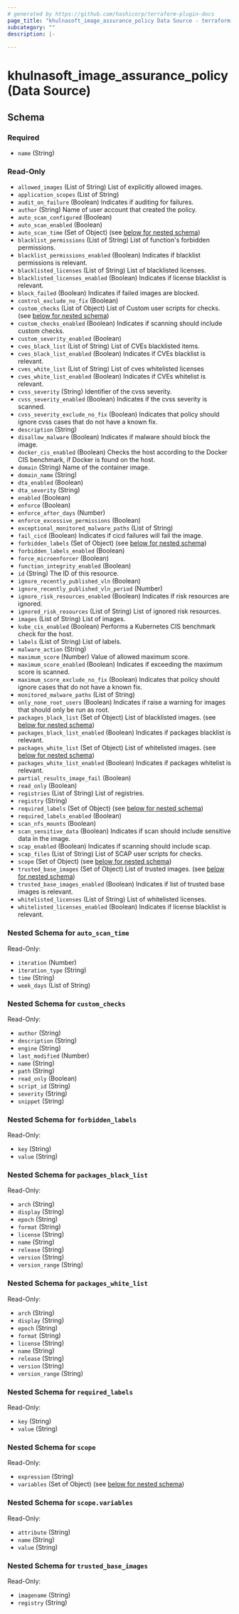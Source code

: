 ```yaml
---
# generated by https://github.com/hashicorp/terraform-plugin-docs
page_title: "khulnasoft_image_assurance_policy Data Source - terraform-provider-khulnasoft"
subcategory: ""
description: |-
  
---
```


# khulnasoft_image_assurance_policy (Data Source)





<!-- schema generated by tfplugindocs -->
## Schema

### Required

- `name` (String)

### Read-Only

- `allowed_images` (List of String) List of explicitly allowed images.
- `application_scopes` (List of String)
- `audit_on_failure` (Boolean) Indicates if auditing for failures.
- `author` (String) Name of user account that created the policy.
- `auto_scan_configured` (Boolean)
- `auto_scan_enabled` (Boolean)
- `auto_scan_time` (Set of Object) (see [below for nested schema](#nestedatt--auto_scan_time))
- `blacklist_permissions` (List of String) List of function's forbidden permissions.
- `blacklist_permissions_enabled` (Boolean) Indicates if blacklist permissions is relevant.
- `blacklisted_licenses` (List of String) List of blacklisted licenses.
- `blacklisted_licenses_enabled` (Boolean) Indicates if license blacklist is relevant.
- `block_failed` (Boolean) Indicates if failed images are blocked.
- `control_exclude_no_fix` (Boolean)
- `custom_checks` (List of Object) List of Custom user scripts for checks. (see [below for nested schema](#nestedatt--custom_checks))
- `custom_checks_enabled` (Boolean) Indicates if scanning should include custom checks.
- `custom_severity_enabled` (Boolean)
- `cves_black_list` (List of String) List of CVEs blacklisted items.
- `cves_black_list_enabled` (Boolean) Indicates if CVEs blacklist is relevant.
- `cves_white_list` (List of String) List of cves whitelisted licenses
- `cves_white_list_enabled` (Boolean) Indicates if CVEs whitelist is relevant.
- `cvss_severity` (String) Identifier of the cvss severity.
- `cvss_severity_enabled` (Boolean) Indicates if the cvss severity is scanned.
- `cvss_severity_exclude_no_fix` (Boolean) Indicates that policy should ignore cvss cases that do not have a known fix.
- `description` (String)
- `disallow_malware` (Boolean) Indicates if malware should block the image.
- `docker_cis_enabled` (Boolean) Checks the host according to the Docker CIS benchmark, if Docker is found on the host.
- `domain` (String) Name of the container image.
- `domain_name` (String)
- `dta_enabled` (Boolean)
- `dta_severity` (String)
- `enabled` (Boolean)
- `enforce` (Boolean)
- `enforce_after_days` (Number)
- `enforce_excessive_permissions` (Boolean)
- `exceptional_monitored_malware_paths` (List of String)
- `fail_cicd` (Boolean) Indicates if cicd failures will fail the image.
- `forbidden_labels` (Set of Object) (see [below for nested schema](#nestedatt--forbidden_labels))
- `forbidden_labels_enabled` (Boolean)
- `force_microenforcer` (Boolean)
- `function_integrity_enabled` (Boolean)
- `id` (String) The ID of this resource.
- `ignore_recently_published_vln` (Boolean)
- `ignore_recently_published_vln_period` (Number)
- `ignore_risk_resources_enabled` (Boolean) Indicates if risk resources are ignored.
- `ignored_risk_resources` (List of String) List of ignored risk resources.
- `images` (List of String) List of images.
- `kube_cis_enabled` (Boolean) Performs a Kubernetes CIS benchmark check for the host.
- `labels` (List of String) List of labels.
- `malware_action` (String)
- `maximum_score` (Number) Value of allowed maximum score.
- `maximum_score_enabled` (Boolean) Indicates if exceeding the maximum score is scanned.
- `maximum_score_exclude_no_fix` (Boolean) Indicates that policy should ignore cases that do not have a known fix.
- `monitored_malware_paths` (List of String)
- `only_none_root_users` (Boolean) Indicates if raise a warning for images that should only be run as root.
- `packages_black_list` (Set of Object) List of blacklisted images. (see [below for nested schema](#nestedatt--packages_black_list))
- `packages_black_list_enabled` (Boolean) Indicates if packages blacklist is relevant.
- `packages_white_list` (Set of Object) List of whitelisted images. (see [below for nested schema](#nestedatt--packages_white_list))
- `packages_white_list_enabled` (Boolean) Indicates if packages whitelist is relevant.
- `partial_results_image_fail` (Boolean)
- `read_only` (Boolean)
- `registries` (List of String) List of registries.
- `registry` (String)
- `required_labels` (Set of Object) (see [below for nested schema](#nestedatt--required_labels))
- `required_labels_enabled` (Boolean)
- `scan_nfs_mounts` (Boolean)
- `scan_sensitive_data` (Boolean) Indicates if scan should include sensitive data in the image.
- `scap_enabled` (Boolean) Indicates if scanning should include scap.
- `scap_files` (List of String) List of SCAP user scripts for checks.
- `scope` (Set of Object) (see [below for nested schema](#nestedatt--scope))
- `trusted_base_images` (Set of Object) List of trusted images. (see [below for nested schema](#nestedatt--trusted_base_images))
- `trusted_base_images_enabled` (Boolean) Indicates if list of trusted base images is relevant.
- `whitelisted_licenses` (List of String) List of whitelisted licenses.
- `whitelisted_licenses_enabled` (Boolean) Indicates if license blacklist is relevant.

<a id="nestedatt--auto_scan_time"></a>
### Nested Schema for `auto_scan_time`

Read-Only:

- `iteration` (Number)
- `iteration_type` (String)
- `time` (String)
- `week_days` (List of String)


<a id="nestedatt--custom_checks"></a>
### Nested Schema for `custom_checks`

Read-Only:

- `author` (String)
- `description` (String)
- `engine` (String)
- `last_modified` (Number)
- `name` (String)
- `path` (String)
- `read_only` (Boolean)
- `script_id` (String)
- `severity` (String)
- `snippet` (String)


<a id="nestedatt--forbidden_labels"></a>
### Nested Schema for `forbidden_labels`

Read-Only:

- `key` (String)
- `value` (String)


<a id="nestedatt--packages_black_list"></a>
### Nested Schema for `packages_black_list`

Read-Only:

- `arch` (String)
- `display` (String)
- `epoch` (String)
- `format` (String)
- `license` (String)
- `name` (String)
- `release` (String)
- `version` (String)
- `version_range` (String)


<a id="nestedatt--packages_white_list"></a>
### Nested Schema for `packages_white_list`

Read-Only:

- `arch` (String)
- `display` (String)
- `epoch` (String)
- `format` (String)
- `license` (String)
- `name` (String)
- `release` (String)
- `version` (String)
- `version_range` (String)


<a id="nestedatt--required_labels"></a>
### Nested Schema for `required_labels`

Read-Only:

- `key` (String)
- `value` (String)


<a id="nestedatt--scope"></a>
### Nested Schema for `scope`

Read-Only:

- `expression` (String)
- `variables` (Set of Object) (see [below for nested schema](#nestedobjatt--scope--variables))

<a id="nestedobjatt--scope--variables"></a>
### Nested Schema for `scope.variables`

Read-Only:

- `attribute` (String)
- `name` (String)
- `value` (String)



<a id="nestedatt--trusted_base_images"></a>
### Nested Schema for `trusted_base_images`

Read-Only:

- `imagename` (String)
- `registry` (String)


